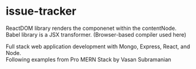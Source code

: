 # issue-tracker

ReactDOM library renders the componenet within the contentNode.
<br> Babel library is a JSX transformer. (Browser-based compiler used here)

Full stack web application development with Mongo, Express, React, and Node.
<br> Following examples from Pro MERN Stack by Vasan Subramanian